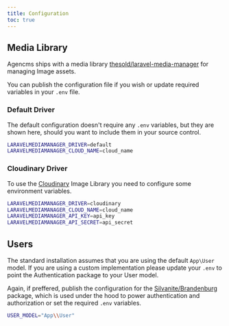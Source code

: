 ```yaml
---
title: Configuration
toc: true
---
```

## Media Library

Agencms ships with a media library [thesold/laravel-media-manager](https://github.com/thesold/laravel-media-manager) for managing Image assets.

You can publish the configuration file if you wish or update required variables in your `.env` file.

### Default Driver

The default configuration doesn't require any `.env` variables, but they are shown here, should you want to include them in your source control.

```sh
LARAVELMEDIAMANAGER_DRIVER=default
LARAVELMEDIAMANAGER_CLOUD_NAME=cloud_name
```

### Cloudinary Driver

To use the [Cloudinary](https://cloudinary.com/) Image Library you need to configure some environment variables.

```sh
LARAVELMEDIAMANAGER_DRIVER=cloudinary
LARAVELMEDIAMANAGER_CLOUD_NAME=cloud_name
LARAVELMEDIAMANAGER_API_KEY=api_key
LARAVELMEDIAMANAGER_API_SECRET=api_secret
```

## Users

The standard installation assumes that you are using the default `App\User` model. If you are using a custom implementation please update your `.env` to point the Authentication package to your User model.

Again, if preffered, publish the configuration for the [Silvanite/Brandenburg](https://github.com/Silvanite/brandenburg) package, which is used under the hood to power authentication and authorization or set the required `.env` variables.

```sh
USER_MODEL="App\\User"
```
